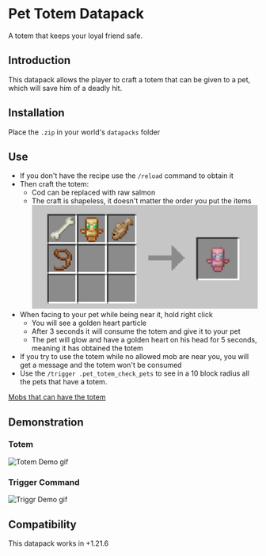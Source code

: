 # Pet Totem Datapack

A totem that keeps your loyal friend safe.

## Introduction

This datapack allows the player to craft a totem that can be given to a pet, which will save him of a deadly hit.

## Installation

Place the ```.zip``` in your world's ```datapacks``` folder

## Use

- If you don't have the recipe use the ```/reload``` command to obtain it
- Then craft the totem:
  - Cod can be replaced with raw salmon
  - The craft is shapeless, it doesn't matter the order you put the items
![Pet Totem Craft](docs/images/craft_1.png)
- When facing to your pet while being near it, hold right click
  - You will see a golden heart particle
  - After 3 seconds it will consume the totem and give it to your pet
  - The pet will glow and have a golden heart on his head for 5 seconds, meaning it has obtained the totem
- If you try to use the totem while no allowed mob are near you, you will get a message and the totem won't be consumed
- Use the ```/trigger .pet_totem_check_pets``` to see in a 10 block radius all the pets that have a totem.

[Mobs that can have the totem](https://minecraft.wiki/w/Taming/#List_of_mobs)

## Demonstration

### Totem

![Totem Demo gif](docs/gifs/demo_totem.gif)

### Trigger Command

![Triggr Demo gif](docs/gifs/demo_trigger.gif)

## Compatibility

This datapack works in +1.21.6
